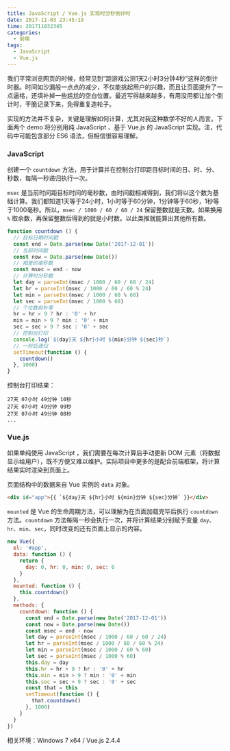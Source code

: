 ```yaml
---
title: JavaScript / Vue.js 实现时分秒倒计时
date: 2017-11-03 23:45:19
time: 201711032345
categories:
  - 前端
tags:
  - JavaScript
  - Vue.js
---
```


我们平常浏览网页的时候，经常见到“距游戏公测1天2小时3分钟4秒”这样的倒计时器。时间如沙漏般一点点的减少，不仅能挑起用户的兴趣，而且让页面提升了一点逼格，还填补掉一些尴尬的空白位置。最近写得越来越多，有用没用都让加个倒计时，干脆记录下来，免得重复造轮子。

<!-- more -->


实现的方法并不复杂，关键是理解如何计算，尤其对我这种数学不好的人而言。下面两个 demo 将分别用纯 JavaScript 、基于 Vue.js 的 JavaScript 实现。注，代码中可能包含部分 ES6 语法，但相信很容易理解。


### JavaScript

创建一个 `countdown` 方法，用于计算并在控制台打印距目标时间的日、时、分、秒数，每隔一秒递归执行一次。

`msec` 是当前时间距目标时间的毫秒数，由时间戳相减得到，我们将以这个数为基础计算。我们都知道1天等于24小时，1小时等于60分钟，1分钟等于60秒，1秒等于1000毫秒。所以，`msec / 1000 / 60 / 60 / 24` 保留整数就是天数。如果换用 `%` 取余数，再保留整数后得到的就是小时数。以此类推就能算出其他所有数。

``` js
function countdown () {
  // 目标日期时间戳
  const end = Date.parse(new Date('2017-12-01'))
  // 当前时间戳
  const now = Date.parse(new Date())
  // 相差的毫秒数
  const msec = end - now
  // 计算时分秒数
  let day = parseInt(msec / 1000 / 60 / 60 / 24)
  let hr = parseInt(msec / 1000 / 60 / 60 % 24)
  let min = parseInt(msec / 1000 / 60 % 60)
  let sec = parseInt(msec / 1000 % 60)
  // 个位数前补零
  hr = hr > 9 ? hr : '0' + hr
  min = min > 9 ? min : '0' + min
  sec = sec > 9 ? sec : '0' + sec
  // 控制台打印
  console.log(`${day}天 ${hr}小时 ${min}分钟 ${sec}秒`)
  // 一秒后递归
  setTimeout(function () {
    countdown()
  }, 1000)
}
```

控制台打印结果：

```
27天 07小时 49分钟 10秒
27天 07小时 49分钟 09秒
27天 07小时 49分钟 08秒
...
```

### Vue.js

如果单纯使用 JavaScript ，我们需要在每次计算后手动更新 DOM 元素（将数据显示给用户），既不方便又难以维护。实际项目中更多的是配合前端框架，将计算结果实时渲染到页面上。

页面结构中的数据来自 Vue 实例的 `data` 对象。

``` html
<div id="app">{{ `${day}天 ${hr}小时 ${min}分钟 ${sec}分钟` }}</div>
```

`mounted` 是 Vue 的生命周期方法，可以理解为在页面加载完毕后执行 `countdown` 方法。`countdown` 方法每隔一秒会执行一次，并将计算结果分别赋予变量 `day`、`hr`、`min`、`sec`，同时改变的还有页面上显示的内容。


``` js
new Vue({
  el: '#app',
  data: function () {
    return {
      day: 0, hr: 0, min: 0, sec: 0
    }
  },
  mounted: function () {
    this.countdown()
  },
  methods: {
    countdown: function () {
      const end = Date.parse(new Date('2017-12-01'))
      const now = Date.parse(new Date())
      const msec = end - now
      let day = parseInt(msec / 1000 / 60 / 60 / 24)
      let hr = parseInt(msec / 1000 / 60 / 60 % 24)
      let min = parseInt(msec / 1000 / 60 % 60)
      let sec = parseInt(msec / 1000 % 60)
      this.day = day
      this.hr = hr > 9 ? hr : '0' + hr
      this.min = min > 9 ? min : '0' + min
      this.sec = sec > 9 ? sec : '0' + sec
      const that = this
      setTimeout(function () {
        that.countdown()
      }, 1000)
    }
  }
})
```

相关环境：Windows 7 x64 / Vue.js 2.4.4